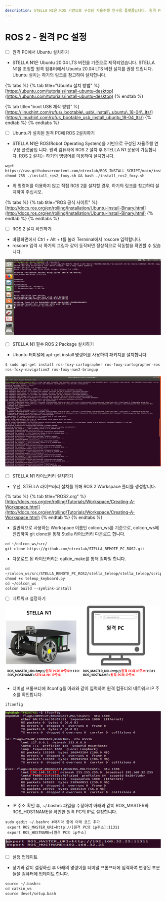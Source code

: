 ```yaml
---
description: STELLA N1은 ROS 기반으로 구성된 자율주행 연구용 플랫폼입니다. 원격 PC에 ROS  설치 후 STELLA N1 운용이 가능합니다.
---
```


# ROS 2 - 원격 PC 설정

* [ ] 원격 PC에서 Ubuntu 설치하기  
* STELLA N1은 Ubuntu 20.04 LTS 버전을 기준으로 제작되었습니다. STELLA N1을 조정할 원격 컴퓨터에서 Ubuntu  20.04 LTS 버전 설치를 권장 드립니다. Ubuntu 설치는 하기의 링크를 참고하여 설치합니다.

{% tabs %}
{% tab title="Ubuntu 설치 방법" %}
[https://ubuntu.com/tutorials/install-ubuntu-desktop](https://ubuntu.com/tutorials/install-ubuntu-desktop)
{% endtab %}

{% tab title="boot USB 제작 방법" %}
[https://linuxhint.com/rufus\_bootable\_usb\_install\_ubuntu\_18-04\_lts/](https://linuxhint.com/rufus_bootable_usb_install_ubuntu_18-04_lts/)
{% endtab %}
{% endtabs %}

* [ ] Ubuntu가 설치된 원격 PC에 ROS 2설치하기
* STELLA N1은 ROS\(Robot Operating System\)을 기반으로 구성된 자율주행 연구용 플랫폼입 니다. 원격 컴퓨터에 ROS 2 설치 후 STELLA N1 운용이 가능합니다. ROS 2 설치는 하기의 명령어를 이용하여 설치합니다. 

```text
wget https://raw.githubusercontent.com/ntrexlab/ROS_INSTALL_SCRIPT/main/install_ros2_foxy.sh&& chmod 755 ./install_ros2_foxy.sh && bash ./install_ros2_foxy.sh
```

* 위 명령어를 이용하지 않고 직접 ROS 2를 설치할 경우, 하기의 링크를 참고하여 설치하여 주십시오.

{% tabs %}
{% tab title="ROS 공식 사이트" %}
[http://docs.ros.org/en/rolling/Installation/Ubuntu-Install-Binary.html](http://docs.ros.org/en/rolling/Installation/Ubuntu-Install-Binary.html)
{% endtab %}
{% endtabs %}

* [ ] ROS 2 설치 확인하기 
* 바탕화면에서 Ctrl + Alt + t를 눌러 Terminal에서 roscore 입력합니다.
* roscore 입력 시 하기의 그림과 같이 동작되면 정상적으로 작동함을 확인할 수 있습니다.

![ ](../../.gitbook/assets/013.png)

* [ ] STELLA N1  필수 ROS 2 Package 설치하기
* Ubuntu 터미널에 apt-get install 명령어를 사용하여 패키지를 설치합니다.

```text
$ sudo apt-get install ros-foxy-cartographer ros-foxy-cartographer-ros ros-foxy-navigation2 ros-foxy-nav2-bringup
```

![ ](../../.gitbook/assets/014.png)

* [ ] STELLA N1 라이브러리 설치하기
* 우선, STELLA 라이브러리 설치를 위해 ROS 2 Workspace 폴더를 생성합니다.

{% tabs %}
{% tab title="ROS2.org" %}
[http://docs.ros.org/en/rolling/Tutorials/Workspace/Creating-A-Workspace.html](http://docs.ros.org/en/rolling/Tutorials/Workspace/Creating-A-Workspace.html)
{% endtab %}
{% endtabs %}

* 일반적으로 사용하는 Workspace 이름인 colcon\_ws를 기준으로, colcon\_ws에 진입하여 git clone을 통해 Stella 라이브러리 다운로드 합니다.

```text
cd ~/colcon_ws/src/
git clone https://github.com/ntrexlab/STELLA_REMOTE_PC_ROS2.git
```

* 다운로드 된 라이브러리는 catkin\_make를 통해 컴파일 합니다.

```text
cd ~/colcon_ws/src/STELLA_REMOTE_PC_ROS2/stella_teleop/stella_teleop/script/
chmod +x teleop_keyboard.py
cd ~/colcon_ws
colcon build --symlink-install
```



* [ ] 네트워크 설정하기

![ ](../../.gitbook/assets/015%20%281%29.png)

* 터미널 프롬프터에 ifconfig를 아래와 같이 입력하여 원격 컴퓨터의 네트워크 IP 주소를 확인합니다.

```text
ifconfig
```

![ ](../../.gitbook/assets/016.png)

* IP 주소 확인 후, ~/.bashrc 파일을 수정하여 아래와 같이 ROS\_MASTER와 ROS\_HOSTNAME을 확인한 원격 PC의 IP로 설정합니다.

```text
sudo gedit ~/.bashrc #마지막 줄에 아래 코드 추가
 export ROS_MASTER_URI=http://[원격 PC의 ip주소]:11311 
 export ROS_HOSTNAME=[원격 PC의 ip주소]
```

![](../../.gitbook/assets/017.png)

* [ ] 설정 업데이트
* 상기와 같이 설정하신 후 아래의 명령어를 터미널 프롬프터에 입력하여 변경된 부분들을 컴퓨터에 업데이트 합니다.

```text
source ~/.bashrc
cd catkin_ws
source devel/setup.bash
```



